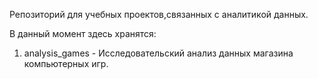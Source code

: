 Репозиторий для учебных проектов,связанных с аналитикой данных. 

В данный момент здесь хранятся:

1. analysis_games - Исследовательский анализ данных магазина компьютерных игр. 
